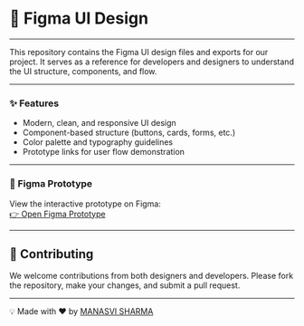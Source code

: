 <h1>📱 Figma UI Design</h1>

<hr/>

<p>This repository contains the Figma UI design files and exports for our project. It serves as a reference for developers and designers to understand the UI structure, components, and flow.</p>

<hr/>

<h3>✨ Features</h3>
  <ul>
    <li>Modern, clean, and responsive UI design</li>
    <li>Component-based structure (buttons, cards, forms, etc.)</li>
    <li>Color palette and typography guidelines</li>
    <li>Prototype links for user flow demonstration</li>
  </ul>

<hr/>
  
  <h3>🔗 Figma Prototype</h3>
  <p>View the interactive prototype on Figma:<br/>
    <a href="https://www.figma.com/file/your-figma-link" target="_blank">👉 Open Figma Prototype</a>
  </p>
  
<hr/>

  <h2>🤝 Contributing</h2>
  <p>We welcome contributions from both designers and developers. Please fork the repository, make your changes, and submit a pull request.</p>
  
  <hr/>
  <p>💡 Made with ❤️ by <a href="https://github.com/Manasvi-644" target="_blank">MANASVI SHARMA</a></p>
